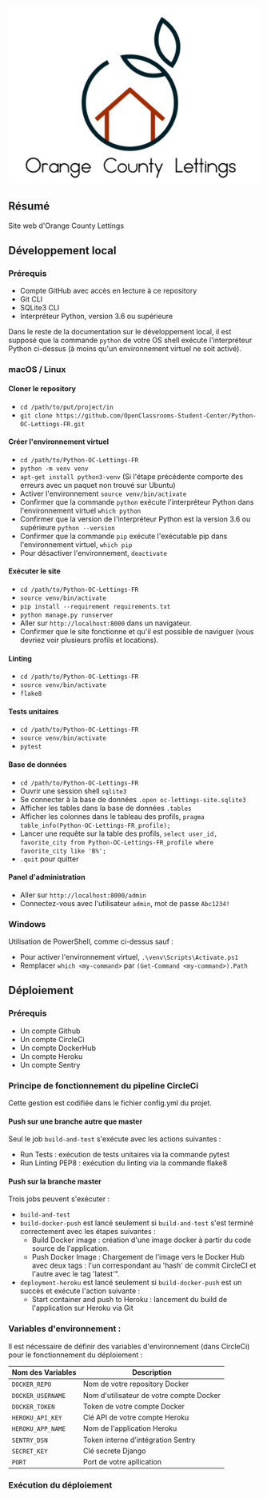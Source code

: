 <p align="center">
  <img src="img/Logo.png"/>
</p>

## Résumé

Site web d'Orange County Lettings

## Développement local

### Prérequis

- Compte GitHub avec accès en lecture à ce repository
- Git CLI
- SQLite3 CLI
- Interpréteur Python, version 3.6 ou supérieure

Dans le reste de la documentation sur le développement local, il est supposé que la commande `python` de votre OS shell exécute l'interpréteur Python ci-dessus (à moins qu'un environnement virtuel ne soit activé).

### macOS / Linux

#### Cloner le repository

- `cd /path/to/put/project/in`
- `git clone https://github.com/OpenClassrooms-Student-Center/Python-OC-Lettings-FR.git`

#### Créer l'environnement virtuel

- `cd /path/to/Python-OC-Lettings-FR`
- `python -m venv venv`
- `apt-get install python3-venv` (Si l'étape précédente comporte des erreurs avec un paquet non trouvé sur Ubuntu)
- Activer l'environnement `source venv/bin/activate`
- Confirmer que la commande `python` exécute l'interpréteur Python dans l'environnement virtuel
`which python`
- Confirmer que la version de l'interpréteur Python est la version 3.6 ou supérieure `python --version`
- Confirmer que la commande `pip` exécute l'exécutable pip dans l'environnement virtuel, `which pip`
- Pour désactiver l'environnement, `deactivate`

#### Exécuter le site

- `cd /path/to/Python-OC-Lettings-FR`
- `source venv/bin/activate`
- `pip install --requirement requirements.txt`
- `python manage.py runserver`
- Aller sur `http://localhost:8000` dans un navigateur.
- Confirmer que le site fonctionne et qu'il est possible de naviguer (vous devriez voir plusieurs profils et locations).

#### Linting

- `cd /path/to/Python-OC-Lettings-FR`
- `source venv/bin/activate`
- `flake8`

#### Tests unitaires

- `cd /path/to/Python-OC-Lettings-FR`
- `source venv/bin/activate`
- `pytest`

#### Base de données

- `cd /path/to/Python-OC-Lettings-FR`
- Ouvrir une session shell `sqlite3`
- Se connecter à la base de données `.open oc-lettings-site.sqlite3`
- Afficher les tables dans la base de données `.tables`
- Afficher les colonnes dans le tableau des profils, `pragma table_info(Python-OC-Lettings-FR_profile);`
- Lancer une requête sur la table des profils, `select user_id, favorite_city from
  Python-OC-Lettings-FR_profile where favorite_city like 'B%';`
- `.quit` pour quitter

#### Panel d'administration

- Aller sur `http://localhost:8000/admin`
- Connectez-vous avec l'utilisateur `admin`, mot de passe `Abc1234!`

### Windows

Utilisation de PowerShell, comme ci-dessus sauf :

- Pour activer l'environnement virtuel, `.\venv\Scripts\Activate.ps1` 
- Remplacer `which <my-command>` par `(Get-Command <my-command>).Path`

## Déploiement

### Prérequis
- Un compte Github
- Un compte CircleCi
- Un compte DockerHub
- Un compte Heroku
- Un compte Sentry

### Principe de fonctionnement du pipeline CircleCi

Cette gestion est codifiée dans le fichier config.yml du projet.

#### Push sur une branche autre que master

Seul le job `build-and-test` s'exécute avec les actions suivantes :
  - Run Tests : exécution de tests unitaires via la commande pytest
  - Run Linting PEP8 : exécution du linting via la commande flake8
    
#### Push sur la branche master

Trois jobs peuvent s'exécuter :
- `build-and-test` 
- `build-docker-push` est lancé seulement si `build-and-test` s'est terminé correctement avec les étapes suivantes :
  - Build Docker image : création d'une image docker à partir du code source de l'application.
  - Push Docker Image : Chargement de l'image vers le Docker Hub avec deux tags : l'un correspondant au 'hash' de commit CircleCI et l'autre avec le tag 'latest'".
- `deployment-heroku` est lancé seulement si `build-docker-push` est un succès et exécute l'action suivante :
  - Start container and push to Heroku : lancement du build de l'application sur Heroku via Git


### Variables d'environnement :

Il est nécessaire de définir des variables d'environnement (dans CircleCi) pour le fonctionnement du déploiement :

| Nom des Variables | Description                              |
|-------------------|------------------------------------------|
| `DOCKER_REPO`     | Nom de votre repository Docker           |
| `DOCKER_USERNAME` | Nom d'utilisateur de votre compte Docker |
| `DOCKER_TOKEN`    | Token de votre compte Docker             |
| `HEROKU_API_KEY`  | Clé API de votre compte Heroku           |
| `HEROKU_APP_NAME` | Nom de l'application Heroku              |
| `SENTRY_DSN`      | Token interne d'intégration Sentry       |
| `SECRET_KEY`      | Clé secrete Django                       |
| `PORT`            | Port de votre apllication                |


### Exécution du déploiement